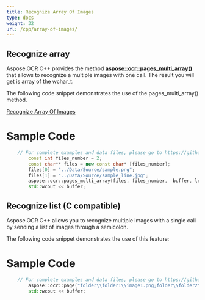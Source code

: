 ```yaml
---
title: Recognize Array Of Images
type: docs
weight: 32
url: /cpp/array-of-images/
---
```


## **Recognize array**

Aspose.OCR C++ provides the method [**aspose::ocr::pages_multi_array()**](https://reference.aspose.com/ocr/cpp/groupAspose#gaf08d9093df5705f826c27ff9ea708ea0)
that allows to recognize a multiple images with one call. The result you will get is array of the wchar_t.

The following code snippet demonstrates the use of the pages_multi_array() method.


[Recognize Array Of Images](/ocr/cpp/array-of-images/)

# Sample Code 

```cpp
	// For complete examples and data files, please go to https://github.com/aspose-ocr/Aspose.OCR-for-C
		const int files_number = 2;
		const char** files = new const char* [files_number];
		files[0] = "../Data/Source/sample.png";
		files[1] = "../Data/Source/sample_line.jpg";
		aspose::ocr::pages_multi_array(files, files_number,  buffer, len, settings);
		std::wcout << buffer;
```


## **Recognize list (C compatible)**

Aspose.OCR C++ allows you to recognize multiple images with a single call by sending a list of images through a semicolon.

The following code snippet demonstrates the use of this feature:

# Sample Code 

```cpp
	// For complete examples and data files, please go to https://github.com/aspose-ocr/Aspose.OCR-for-C
		aspose::ocr::page("folder\\folder1\\image1.png;folder\\folder2\\image2.png", buffer, len);
		std::wcout << buffer;
```
